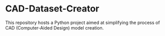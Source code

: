 # CAD-Dataset-Creator
This repository hosts a Python project aimed at simplifying the process of CAD (Computer-Aided Design) model creation.

